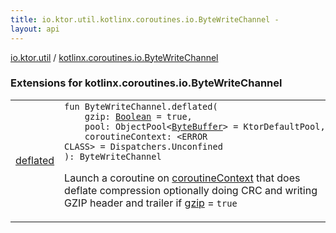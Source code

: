 ```yaml
---
title: io.ktor.util.kotlinx.coroutines.io.ByteWriteChannel - 
layout: api
---
```


<div class='api-docs-breadcrumbs'><a href="../index.html">io.ktor.util</a> / <a href="./index.html">kotlinx.coroutines.io.ByteWriteChannel</a></div>

### Extensions for kotlinx.coroutines.io.ByteWriteChannel

<table class="api-docs-table">
<tbody>
<tr>
<td markdown="1">

<a href="deflated.html">deflated</a>


</td>
<td markdown="1">
<div class="signature"><code><span class="keyword">fun </span><span class="identifier">ByteWriteChannel</span><span class="symbol">.</span><span class="identifier">deflated</span><span class="symbol">(</span><br/>&nbsp;&nbsp;&nbsp;&nbsp;<span class="parameterName" id="io.ktor.util$deflated(kotlinx.coroutines.io.ByteWriteChannel, kotlin.Boolean, kotlinx.io.pool.ObjectPool((java.nio.ByteBuffer)), )/gzip">gzip</span><span class="symbol">:</span>&nbsp;<a href="https://kotlinlang.org/api/latest/jvm/stdlib/kotlin/-boolean/index.html"><span class="identifier">Boolean</span></a>&nbsp;<span class="symbol">=</span>&nbsp;true<span class="symbol">, </span><br/>&nbsp;&nbsp;&nbsp;&nbsp;<span class="parameterName" id="io.ktor.util$deflated(kotlinx.coroutines.io.ByteWriteChannel, kotlin.Boolean, kotlinx.io.pool.ObjectPool((java.nio.ByteBuffer)), )/pool">pool</span><span class="symbol">:</span>&nbsp;<span class="identifier">ObjectPool</span><span class="symbol">&lt;</span><a href="http://docs.oracle.com/javase/6/docs/api/java/nio/ByteBuffer.html"><span class="identifier">ByteBuffer</span></a><span class="symbol">&gt;</span>&nbsp;<span class="symbol">=</span>&nbsp;KtorDefaultPool<span class="symbol">, </span><br/>&nbsp;&nbsp;&nbsp;&nbsp;<span class="parameterName" id="io.ktor.util$deflated(kotlinx.coroutines.io.ByteWriteChannel, kotlin.Boolean, kotlinx.io.pool.ObjectPool((java.nio.ByteBuffer)), )/coroutineContext">coroutineContext</span><span class="symbol">:</span>&nbsp;<span class="identifier">&lt;ERROR CLASS&gt;</span>&nbsp;<span class="symbol">=</span>&nbsp;Dispatchers.Unconfined<br/><span class="symbol">)</span><span class="symbol">: </span><span class="identifier">ByteWriteChannel</span></code></div>

Launch a coroutine on <a href="deflated.html#io.ktor.util$deflated(kotlinx.coroutines.io.ByteWriteChannel, kotlin.Boolean, kotlinx.io.pool.ObjectPool((java.nio.ByteBuffer)), )/coroutineContext">coroutineContext</a> that does deflate compression
optionally doing CRC and writing GZIP header and trailer if <a href="deflated.html#io.ktor.util$deflated(kotlinx.coroutines.io.ByteWriteChannel, kotlin.Boolean, kotlinx.io.pool.ObjectPool((java.nio.ByteBuffer)), )/gzip">gzip</a> = <code>true</code>


</td>
</tr>
</tbody>
</table>
